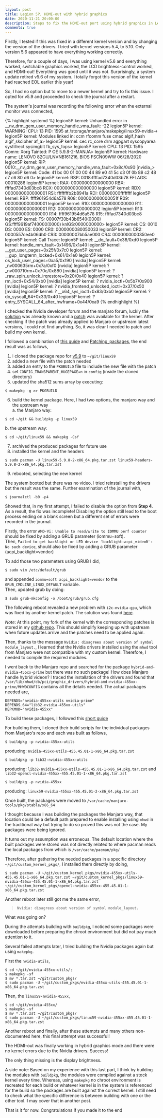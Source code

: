 ```yaml
---
layout: post
title: Legion 5P, HDMI-out with hybrid graphics
date: 2020-11-21 20:00:00
description: Steps to fix the HDMI-out port using hybrid graphics in Lenovo Legion 5P
comments: true
---
```

Firstly, I tested if this was fixed in a different kernel version and by
changing the version of the drivers. I tried with kernel versions 5.4, to 5.10.
Only version 5.6 appeared to have everything working correctly.

Therefore, for a couple of days, I was using kernel v5.6 and everything worked,
switchable graphics worked, the LCD brightness-control worked, and HDMI-out! 
Everything was good until it was not.
Surprisingly, a system update retired v5.6 of my system. I totally forgot this version
of the kernel had reached EOL earlier this year!

So, I had no option but to move to a newer kernel and try to fix this issue.
I opted for v5.9 and proceeded to check the journal after a restart.

The system's journal was recording the following error when the external monitor
was connected,
<div class="l-page-outset">
{% highlight systemd %}
legion5P kernel: Unhandled error in __nv_drm_gem_user_memory_handle_vma_fault: -22
legion5P kernel: WARNING: CPU: 13 PID: 1595 at /storage/manjaro/makepkg/linux59-nvidia->
legion5P kernel: Modules linked in: ccm rfcomm fuse cmac algif_hash algif_skcipher af_a>
legion5P kernel:  cec rc_core drm agpgart syscopyarea sysfillrect sysimgblt fb_sys_fops>
legion5P kernel: CPU: 13 PID: 1595 Comm: Xorg Tainted: P           OE     5.9.8-2-MANJA>
legion5P kernel: Hardware name: LENOVO 82GU/LNVNB161216, BIOS FSCN09WW 06/28/2020
legion5P kernel: RIP: 0010:__nv_drm_gem_user_memory_handle_vma_fault+0x8c/0x90 [nvidia_>
legion5P kernel: Code: 41 bc 00 01 00 00 44 89 e0 41 5c c3 0f 0b 89 c2 48 c7 c6 80 d6 0>
legion5P kernel: RSP: 0018:ffffad7340d03b78 EFLAGS: 00010286
legion5P kernel: RAX: 0000000000000000 RBX: ffffad7340d03bc8 RCX: 0000000000000000
legion5P kernel: RDX: 0000000000000001 RSI: ffffffffb2b8941a RDI: 00000000ffffffff
legion5P kernel: RBP: ffff961954d6a578 R08: 000000000000051f R09: 0000000000000001
legion5P kernel: R10: 0000000000000000 R11: 0000000000000001 R12: 0000000000000002
legion5P kernel: R13: 0000000000000000 R14: ffff961954d6a578 R15: ffffad7340d03bc8
legion5P kernel: FS:  00007f30b43b6540(0000) GS:ffff9619af740000(0000) knlGS:0000000000>
legion5P kernel: CS:  0010 DS: 0000 ES: 0000 CR0: 0000000080050033
legion5P kernel: CR2: 0000557ce4b06db0 CR3: 00000007bb5ae000 CR4: 0000000000350ee0
legion5P kernel: Call Trace:
legion5P kernel:  __do_fault+0x38/0xd0
legion5P kernel:  handle_mm_fault+0x1496/0x1a40
legion5P kernel:  __get_user_pages+0x25f/0x7c0
legion5P kernel:  __gup_longterm_locked+0x61/0x1e0
legion5P kernel:  os_lock_user_pages+0xa5/0x190 [nvidia]
legion5P kernel:  _nv000635rm+0x7a/0xf0 [nvidia]
legion5P kernel:  ? _nv000710rm+0x70c/0x880 [nvidia]
legion5P kernel:  ? _raw_spin_unlock_irqrestore+0x20/0x40
legion5P kernel:  ? rm_ioctl+0x54/0xb0 [nvidia]
legion5P kernel:  ? nvidia_ioctl+0x5b7/0x900 [nvidia]
legion5P kernel:  ? nvidia_frontend_unlocked_ioctl+0x37/0x50 [nvidia]
legion5P kernel:  ? __x64_sys_ioctl+0x83/0xb0
legion5P kernel:  ? do_syscall_64+0x33/0x40
legion5P kernel:  ? entry_SYSCALL_64_after_hwframe+0x44/0xa9
{% endhighlight %}
</div>

I checked the Nvidia developer forum and the manjaro forum, luckly the [solution](https://forums.developer.nvidia.com/t/ryzen-7-gtx-1660ti-blank-screen-on-external-outputs-in-hybrid-graphics-mode/157800/4)
was already known and a [patch](https://patchwork.kernel.org/project/linux-arm-kernel/patch/20200513133245.6408-5-m.szyprowski@samsung.com/)
was available for the kernel.
After checking if the patch was already applied to Manjaro or upstream latest
versions, I could not find anything. So, it was clear I needed to patch and
build my own kernel.

I followed a combination of [this guide](https://archived.forum.manjaro.org/t/how-to-compile-the-mainline-kernel-the-manjaro-way/51700/10)
and [Patching_packages](https://wiki.archlinux.org/index.php/Patching_packages),
the end result was as follows,

1. I cloned the package repo for [v5.9](https://gitlab.manjaro.org/packages/core/linux59) to `~/git/linux59`
2. added a new file with the patch needed
3. added an entry to the `PKGBUILD` file to include the new file with the patch
4. set `CONFIG_TRANSPARENT_HUGEPAGE=n` in `config` (inside the cloned directory)
5. updated the sha512 sums array by executing:
```
$ makepkg -g >> PKGBUILD
```
6. build the kernel package. Here, I had two options, the manjaro way and the
upstream way  
  a. the Manjaro way: 
```
$ cd ~/git && buildpkg -p linux59  
```
  b. the upstream way:
```
$ cd ~/git/linux59 && makepkg -Csf
```
7. archived the produced packages for future use
8. installed the kernel and the headers
```
$ sudo pacman -U linux59-5.9.8-2-x86_64.pkg.tar.zst linux59-headers-5.9.8-2-x86_64.pkg.tar.zst
```
9. rebooted, selecting the new kernel  

The system booted but there was no video. I tried reinstalling the drivers but
the result was the same. Further examination of the journal with,
```console
$ journalctl -b0 -p4
```
Showed that, in my first attempt, I failed to disable the option from **Step 4**.
As a result, the fix was incomplete! Disabling the option still lead to the boot
process ending on a blank screen but a different set of errors were recorded in 
the journal.

Firstly, the error `AMD-Vi: Unable to read/write to IOMMU perf counter` should 
be fixed  by adding a GRUB parameter (iommu=soft).  
Then, `Failed to get backlight or LED device 'backlight:acpi_video0': No such device`, 
should also be fixed by adding a GRUB parameter (acpi_backlight=vendor)

To add those two parameters using GRUB I did,
```
$ sudo vim /etc/default/grub
```
and appended `iommu=soft acpi_backlight=vendor` to the `GRUB_CMDLINE_LINUX_DEFAULT`
variable.  
Then, updated grub by doing:
```
$ sudo grub-mkconfig -o /boot/grub/grub.cfg
```

The following reboot revealed a new problem with `i2c-nvidia-gpu`, which was 
fixed by another kernel patch. The solution was found [here](https://bugzilla.kernel.org/show_bug.cgi?id=206653).

_Note_: At this point, my fork of the kernel with the corresponding patches is 
stored in my [github repo](https://github.com/cmoralesmx/linux59/tree/hybrid_video).
This should simplify keeping up with upstream when future updates arrive and
the patches need to be applied again.

Then, thanks to the message `Nvidia: disagrees about version of symbol module_layout.`,
I learned that the Nvidia drivers installed using the `mhwd` tool from Manjaro
were not compatible with my custom kernel. Therefore, I needed to compile the
required modules.  

I went back to the Manjaro repo and searched for the package 
`hybrid-amd-nvidia-455xx-prime` but there was no such package!
How does Manjaro handle hybrid videon? I traced the installation of the drivers
and found that `/var/lib/mhwd/db/pci/graphic_drivers/hybrid-amd-nvidia-455xx-prime/MHWDCONFIG`
contains all the details needed. The actual packages needed are,
```
DEPENDS="nvidia-455xx-utils nvidia-prime"
DEPENDS_64="lib32-nvidia-455xx-utils"
DEPKMOD="nvidia-455xx"
```
To build these packages, I followed this [short guide](https://medium.com/@evintheair/building-a-custom-kernel-in-manjaro-linux-186da6a1cedf)

For building them, I cloned their build scripts for the individual packages
from Manjaro's repo and each was built as follows,  
```
$ buildpkg -p nvidia-455xx-utils
```
producing: `nvidia-455xx-utils-455.45.01-1-x86_64.pkg.tar.zst`  
```
$ buildpkg -p lib32-nvidia-455xx-utils
```
producing: `lib32-nvidia-455xx-utils-455.45.01-1-x86_64.pkg.tar.zst` and `lib32-opencl-nvidia-455xx-455.45.01-1-x86_64.pkg.tar.zst`
```
$ buildpkg -p nvidia-455xx
```
producing: `linux59-nvidia-455xx-455.45.01-2-x86_64.pkg.tar.zst`

Once built, the packages were moved to `/var/cache/manjaro-tools/pkg/stable/x86_64`

I thought because I was building the packages the Manjaro way, that location
could be a default path prepared to enable installing using `mhwd` in the
traditional way but trying to do so proved this was not the case. My packages
were being ignored.

It turns out my assumption was erroneous. The default location where the built
packages were stored was not directly related to where pacman reads the local
packages from which is `/var/cache/pacman/pkg/`

Therefore, after gathering the needed packages in a specific directory
`~/git/custom_kernel_pkgs/`, I installed them directly by doing,
```
$ sudo pacman -U ~/git/custom_kernel_pkgs/nvidia-455xx-utils-455.45.01-1-x86_64.pkg.tar.zst ~/git/custom_kernel_pkgs/linux59-nvidia-455xx-455.45.01-1-x86_64.pkg.tar.zst  ~/git/custom_kernel_pkgs/opencl-nvidia-455xx-455.45.01-1-x86_64.pkg.tar.zst
```
Another reboot later still got me the same error, 
> `Nvidia: disagrees about version of symbol module_layout.`

What was going on?  

During the attempts building with `buildpkg`, I noticed some packages were
downloaded before preparing the chroot environment but did not pay much
attention to it.

Several failed attempts later, I tried building the Nvidia packages again but
using `makepkg`.

First the `nvidia-utils`,
```
$ cd ~/git/nvidia-455xx-utils/;
$ makepkg -sf
$ mv *.tar.zst ~/git/custom_pkgs/
$ sudo pacman -U ~/git/custom_pkgs/nvidia-455xx-utils-455.45.01-1-x86_64.pkg.tar.zst
```
Then, the `linux59-nvidia-455xx`,
```
$ cd ~/git/nvidia-455xx/
$ makepkg -sf
$ mv *.tar.zst ~/git/custom_pkgs/
$ sudo pacman -U ~/git/custom_pkgs/linux59-nvidia-455xx-455.45.01-1-x86_64.pkg.tar.zst
```

Another reboot and finally, after these attempts and many others non-documented
here, this final attempt was successful!

The HDMI-out was finally working in hybrid graphics mode and there were no
kernel errors due to the Nvidia drivers. Success!

The only thing missing is the display brightness.

A side note: Based on my experience with this last part, I think by building 
the modules with `buildpkg`, the modules were compiled against a stock kernel 
every time. Whereas, using `makepkg` no chroot environment is recreated for 
each build or whatever kernel is in the system is referenced for the build so 
the packages are built against the correct kernel. I still need to check what 
the specific difference is between building with one or the other tool. I may 
cover that in  another post.

That is it for now. Congratulations if you made it to the end

